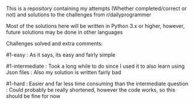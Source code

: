 This is a repository containing my attempts (Whether completed/correct or not) and solutions to the challenges from r/dailyprogrammer

Most of the solutions here will be written in Python 3.x or higher, however, future solutions may be done in other languages

Challenges solved and extra comments:

#1-easy : As it says, its easy and fairly simple

#1-intermediate : Took a long while to do since I used it to also learn using Json files
                : Also my solution is written fairly bad

#1-hard : Easier and far less time consuming than the intermediate question
        : Could probably be really shortened, however the code works, so this should be fine for now
